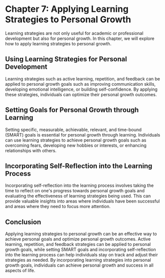 Chapter 7: Applying Learning Strategies to Personal Growth
==========================================================

Learning strategies are not only useful for academic or professional development but also for personal growth. In this chapter, we will explore how to apply learning strategies to personal growth.

Using Learning Strategies for Personal Development
--------------------------------------------------

Learning strategies such as active learning, repetition, and feedback can be applied to personal growth goals such as improving communication skills, developing emotional intelligence, or building self-confidence. By applying these strategies, individuals can optimize their personal growth outcomes.

Setting Goals for Personal Growth through Learning
--------------------------------------------------

Setting specific, measurable, achievable, relevant, and time-bound (SMART) goals is essential for personal growth through learning. Individuals can use learning strategies to achieve personal growth goals such as overcoming fears, developing new hobbies or interests, or enhancing relationships with others.

Incorporating Self-Reflection into the Learning Process
-------------------------------------------------------

Incorporating self-reflection into the learning process involves taking the time to reflect on one's progress towards personal growth goals and evaluating the effectiveness of learning strategies being used. This can provide valuable insights into areas where individuals have been successful and areas where they need to focus more attention.

Conclusion
----------

Applying learning strategies to personal growth can be an effective way to achieve personal goals and optimize personal growth outcomes. Active learning, repetition, and feedback strategies can be applied to personal growth goals, while setting SMART goals and incorporating self-reflection into the learning process can help individuals stay on track and adjust their strategies as needed. By incorporating learning strategies into personal growth goals, individuals can achieve personal growth and success in all aspects of life.

